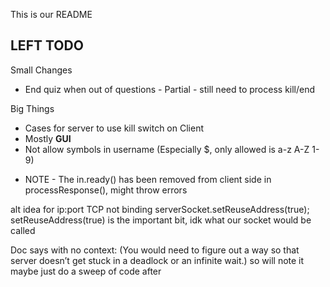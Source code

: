 This is our README


LEFT TODO
--------------


Small Changes

- End quiz when out of questions - Partial - still need to process kill/end

Big Things

- Cases for server to use kill switch on Client
- Mostly **GUI**
- Not allow symbols in username (Especially $, only allowed is a-z A-Z 1-9)

* NOTE - The in.ready() has been removed from client side in processResponse(), might throw errors

alt idea for ip:port TCP not binding
serverSocket.setReuseAddress(true);
setReuseAddress(true) is the important bit, idk what our socket would be called



Doc says with no context:
(You would need to figure out a way so that server doesn’t get stuck in a deadlock or an infinite wait.)
so will note it maybe just do a sweep of code after
